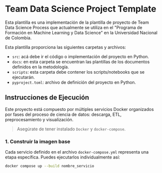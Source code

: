 # Team Data Science Project Template

Esta plantilla es una implementación de la plantilla de proyecto de Team Data Science Process que actualmente se utiliza en el "Programa de Formación en Machine Learning y Data Science" en la Universidad Nacional de Colombia.

Esta plantilla proporciona las siguientes carpetas y archivos:

- `src`: acá debe ir el código o implementación del proyecto en Python.
- `docs`: en esta carpeta se encuentran las plantillas de los documentos definidos en la metodología.
- `scripts`: esta carpeta debe contener los scripts/notebooks que se ejecutarán.
- `pyproject.toml`: archivo de definición del proyecto en Python.

## Instrucciones de Ejecución

Este proyecto está compuesto por múltiples servicios Docker organizados por fases del proceso de ciencia de datos: descarga, ETL, preprocesamiento y visualización.

> Asegúrate de tener instalado `Docker` y `docker-compose`.

### 1. Construir la imagen base

Cada servicio definido en el archivo `docker-compose.yml` representa una etapa específica. Puedes ejecutarlos individualmente así:

```bash
docker compose up --build nombre_servicio
```
